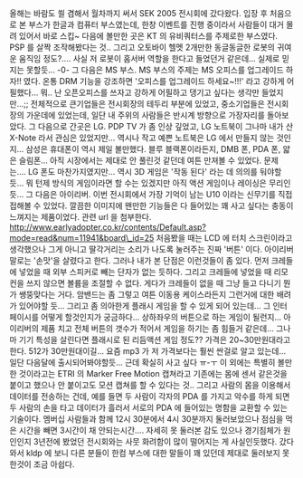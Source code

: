 올해는 바람도 쐴 겸해서 월차까지 써서 SEK 2005 전시회에 갔다왔다.
입장 후 처음으로 본 부스가 한글과 컴퓨터 부스였는데, 한창 이벤트를 진행 중이라서 사람들이 대거 몰려 있어서 바로 스킵~
다음에 볼만한 곳은 KT 의 유비쿼터스를 주제로한 부스였다. PSP 를 살짝 조작해봤다는 것.. 그리고 오토바이 헬멧 2개만한 동글동글한 로봇의 귀여운 움직임 정도?.... 사실 저 로봇이 홈서버 역할을 한다고 들었던거 같은데... 실제로 믿지는 못할듯... -0-
그 다음은 MS 부스. MS 부스의 주제는 MS 오피스를 업그레이드 하자!! 였다. 온통 DRM 기능을 강조하면 '오피스를 업그레이드 하세요~!!!' 라고 강하게 어필했다... 뭐.. 난 오픈오피스를 쓰자고 강하게 어필하고 댕기고 싶다는 생각만 들었지만...;;
전체적으로 큰기업들은 전시회장의 테두리 부분에 있었고, 중소기업들은 전시회장의 가운데에 있었는데, 일단 내 주위의 사람들은 반시계 방향으로 가장자리를 돌아보았다.
그 다음으로 간곳은 LG. PDP TV 가 좀 인상 깊었고, LG 노트북이 그나마 내가 산 X-Note 라서 관심은 있었지만... 역시나 작고 예쁜 노트북은 LG 에서 만들지 않는 것인지...
삼성은 휴대폰이 역시 제일 볼만했다. 블루 블랙폰이라든지, DMB 폰, PDA 폰, 얇은 슬림폰... 아직 시장에서는 제대로 안 풀린것 같던데 여튼 만져볼 수 있었다. 문제는.... LG 폰도 마찬가지였지만... 역시 3D 게임은 '작동 된다' 라는 데 의의를 둬야할 듯... 뭐 턴제 방식의 게임이라면 할 수는 있겠지만 아직 액션 게임이나 레이싱은 무리인듯...
그 다음은 아이리버. 이번 전시회에서 가장 기억이 남는 U10 이라는 신무기를 직접 접해볼 수 있었다. 깔끔한 이미지에 왠만한 기능들은 다 들어있는 꽤 사고 싶다는 충동이 느껴지는 제품이었다. 관련 url 을 첨부한다.
http://www.earlyadopter.co.kr/contents/Default.asp?mode=read&num=11941&board\_id=25
처음봤을 때는 LCD 에 터치 스크린이라고 생각했으나 그게 아니고 딸각거리는 소리가 나도록 눌러주는 진짜 '버튼' 이다. 아이리버 말로는 '손맛'을 살렸다고 한다.
그러나 내가 본 단점은 이런것들이 좀 있다. 먼저 크레들에 넣었을 때 외부 스피커로 빼는 단자가 없는 듯하다. 그리고 크레들에 넣었을 때 리모컨을 쓰지 않으면 볼륨을 조절할 수 없다. 게다가 크레들이 없을 때 그냥 들고 다니기 뭔가 쌩뚱맞다는 거다. 암밴드는 좀 그렇고 여튼 이동용 케이스라든지 그런거에 대한 배려가 있어야할 듯... 그리고 좀 의아한게 플래시 게임을 할 수 있게 되어 있는데... 그 인터페이시를 어떻게 할것인지가 궁금하다... 상하좌우의 버튼으로 하는 게임이 될런지... 아이리버의 제품 치고 전체 버튼의 갯수가 적어서 게임을 하기는 좀 힘들거 같은데... 그나마 기기 특성을 살린다면 플래시로 된 리듬액션 게임 정도??
가격은 20~30만원대라고 한다. 512가 30만원대이길... 요즘 mp3 가 저 가격보다는 훨씬 싼걸로 알고 있는데... 일단 다음달에 출시되어봐야할듯... 근데 확실히 사고 싶다 ㅠ-ㅜ
이 외에는 특별히 볼만한 것이라고는 ETRI 의 Marker Free Motion 캡쳐라고 기존에는 몸에 센서 같은것을 붙이고 했으나 안 붙이고도 모션 캡쳐를 할 수 있다는 것.. 그리고 사람의 몸을 이용해서 데이터를 전송하는 건데, 예를 들면 두 사람이 각자의 PDA 를 가지고 악수를 하게 되면 두 사람의 손을 타고 데이터가 흘러서 서로의 PDA 에 들어있는 명함을 교환할 수 있는 기술이다.
멤버십 사람들과 함께 12시 30분에서 4시 30분까지 둘러보았으나 점심을 먹은 시간을 빼면 3시간이 채 안되는시간.... 자세히 못 둘러본 감도 있으나 경기침체가 원인인지 3년전에 봤었던 전시회와는 사뭇 화려함이 많이 떨어지는 게 사실인듯했다.
갔다와서 kldp 에 보니 다른 분들이 한컴 부스에 대한 말들이 꽤 있던데 제대로 둘러보지 못한것이 조금 아쉽다.
